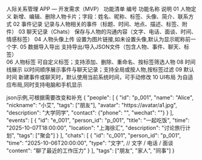 
人际关系管理 APP — 开发需求（MVP）
功能清单
编号	功能名称	说明
01	人物定义	新增、编辑、删除人物卡片；字段：姓名、昵称、标签、头像、简介、联系方式
02	事件记录	记录与人物相关的事件（标题、时间、地点、描述、标签、附件）
03	聊天记录（Chats）	保存与人物的沟通内容（文字、电话、面谈、时间、情感标签）
04	人物头像上传	设置为图片链接,如未设置头像,默认为显示昵称前一个字.
05	数据导入导出	支持导出/导入JSON文件（包含人物、事件、聊天、标签）	
06	人物标签	可自定义标签；支持添加、删除、重命名、按标签筛选人物
08	时间线展示	以时间顺序展示事件与聊天记录；支持全局或按人物,按标签过滤
09	默认时间	新建事件或聊天时，默认使用当前系统时间，可手动修改
10 UI布局 为自适应布局,同时支持电脑和手机显示

json示例,可根据需要改变和补充
{
  "people": [
    {
      "id": "p_001",
      "name": "Alice",
      "nickname": "小艾",
      "tags": ["朋友"],
      "avatar": "https://avatar/a1.jpg",
      "description": "大学同学",
      "contact": {"phone": "", "wechat": ""}
    }
  ],
  "events": [
    {
      "id": "e_001",
      "person_id": "p_001",
      "title": "一起吃饭",
      "time": "2025-10-07T18:00:00",
      "location": "上海徐汇",
      "description": "讨论旅行计划",
      "tags": ["聚会"]
    }
  ],
  "chats": [
    {
      "id": "c_001",
      "person_id": "p_001",
      "time": "2025-10-06T20:00:00",
      "type": "文字",                    // 文字 / 电话 / 面谈
      "content": "聊了最近的工作压力"
    }
  ],
  "tags": ["朋友", "家人", "同事"]
}
